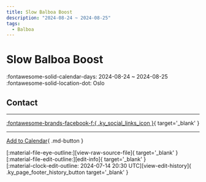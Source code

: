 ```yaml
---
title: Slow Balboa Boost
description: "2024-08-24 ~ 2024-08-25"
tags:
  - Balboa
---
```


# Slow Balboa Boost 

:fontawesome-solid-calendar-days: 2024-08-24 ~ 2024-08-25  
:fontawesome-solid-location-dot: Oslo  

## Contact


---

 [:fontawesome-brands-facebook-f:{ .ky_social_links_icon }](https://www.facebook.com/events/s/slow-balboa-boost/1007116287481308){ target='_blank' }

---

[Add to Calendar](https://swing.news/ics/en/2024/nb_NO/slow-balboa-boost-2024.ics){ .md-button }

<div class="ky_page_footer" markdown>
<div class="ky_page_footer_trailing" markdown="span">
[:material-file-eye-outline:][view-raw-source-file]{ target='_blank' }
[:material-file-edit-outline:][edit-info]{ target='_blank' }
</div>
<div class="ky_page_footer_leading" markdown="span">
[:material-clock-edit-outline: 2024-07-14 20:30 UTC][view-edit-history]{ .ky_page_footer_history_button target='_blank' }
</div>
</div>

[view-raw-source-file]: https://github.com/swingdance/events/blob/main/2024/nb_NO/slow-balboa-boost-2024.json "View Raw Source File"
[edit-info]: https://github.com/swingdance/events/issues/new?assignees=&labels=update+event&projects=&template=03-update_entity.yml&title=%5B2024%2Fnb_NO%5D%20Slow%20Balboa%20Boost&region=nb_NO&year=2024&id=slow-balboa-boost-2024&name=Slow%20Balboa%20Boost&org_id= "Edit Info"

[view-edit-history]: https://github.com/swingdance/events/commits/main/2024/nb_NO/slow-balboa-boost-2024.json "View Edit History"

